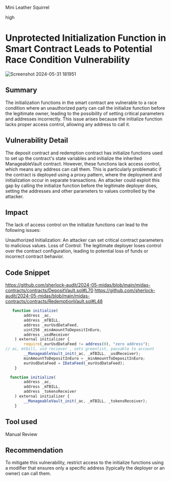 Mini Leather Squirrel

high

# Unprotected Initialization Function in Smart Contract Leads to Potential Race Condition Vulnerability


![Screenshot 2024-05-31 181951](https://github.com/sherlock-audit/2024-05-midas-recursiveEth/assets/146105220/ffe4e749-63e8-4875-8cbd-be579ec06f33)
## Summary
The initialization functions in the smart contract are vulnerable to a race condition where an unauthorized party can call the initialize function before the legitimate owner, leading to the possibility of setting critical parameters and addresses incorrectly. This issue arises because the initialize function lacks proper access control, allowing any address to call it.
## Vulnerability Detail
The deposit contract  and redemption contract has initialize functions used to set up the contract's state variables and initialize the inherited ManageableVault contract. However, these functions lack access control, which means any address can call them. This is particularly problematic if the contract is deployed using a proxy pattern, where the deployment and initialization occur in separate transactions. An attacker could exploit this gap by calling the initialize function before the legitimate deployer does, setting the addresses and other parameters to values controlled by the attacker.
## Impact
The lack of access control on the initialize functions can lead to the following issues:

Unauthorized Initialization: An attacker can set critical contract parameters to malicious values.
Loss of Control: The legitimate deployer loses control over the contract configuration, leading to potential loss of funds or incorrect contract behavior.
## Code Snippet
https://github.com/sherlock-audit/2024-05-midas/blob/main/midas-contracts/contracts/DepositVault.sol#L70
https://github.com/sherlock-audit/2024-05-midas/blob/main/midas-contracts/contracts/RedemptionVault.sol#L48
```javascript 
   function initialize(
        address _ac,
        address _mTBILL,
        address _eurUsdDataFeed,
        uint256 _minAmountToDepositInEuro,
        address _usdReceiver
    ) external initializer {
        require(_eurUsdDataFeed != address(0), "zero address");
// ac, mtbill, usd reciever , sets greenlist, pausable to account
        __ManageableVault_init(_ac, _mTBILL, _usdReceiver);
        minAmountToDepositInEuro = _minAmountToDepositInEuro;
        eurUsdDataFeed = IDataFeed(_eurUsdDataFeed);
    }

  function initialize(
        address _ac,
        address _mTBILL,
        address _tokensReceiver
    ) external initializer {
        __ManageableVault_init(_ac, _mTBILL, _tokensReceiver);
    }
```

## Tool used

Manual Review

## Recommendation
To mitigate this vulnerability, restrict access to the initialize functions using a modifier that ensures only a specific address (typically the deployer or an owner) can call them.